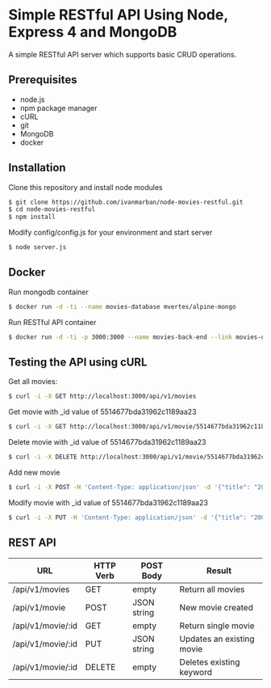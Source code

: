 # Simple RESTful API Using Node, Express 4 and MongoDB
A simple RESTful API server which supports basic CRUD operations.

## Prerequisites
- node.js
- npm package manager
- cURL
- git
- MongoDB
- docker

## Installation
Clone this repository and install node modules
```sh
$ git clone https://github.com/ivanmarban/node-movies-restful.git
$ cd node-movies-restful
$ npm install
```
Modify config/config.js for your environment and start server
```sh
$ node server.js
```
## Docker
Run mongodb container
```sh
$ docker run -d -ti --name movies-database mvertes/alpine-mongo 
```
Run RESTful API container
```sh
$ docker run -d -ti -p 3000:3000 --name movies-back-end --link movies-database:db -e MONGODB_DB=movies -e MONGODB_HOST=db -e PORT=3000 ivanmarban/movies-back-end 
```
## Testing the API using cURL
Get all movies:
```sh
$ curl -i -X GET http://localhost:3000/api/v1/movies 
```
Get movie with _id value of 5514677bda31962c1189aa23
```sh
$ curl -i -X GET http://localhost:3000/api/v1/movie/5514677bda31962c1189aa23
```
Delete movie with _id value of 5514677bda31962c1189aa23
```sh
$ curl -i -X DELETE http://localhost:3000/api/v1/movie/5514677bda31962c1189aa23
```
Add new movie
```sh
$ curl -i -X POST -H 'Content-Type: application/json' -d '{"title": "2001: A Space Odyssey","year": "1968","rated": "G","runtime": "160 min","genre": "Mystery, Sci-Fi","director": "Stanley Kubrick"}' http://localhost:3000/api/v1/movie
```
Modify movie with _id value of 5514677bda31962c1189aa23
```sh
$ curl -i -X PUT -H 'Content-Type: application/json' -d '{"title": "2001: A Space Odyssey","year": "1968","rated": "G","runtime": "160 min","genre": "Sci-Fi","director": "Stanley Kubrick"}' http://localhost:3000/api/v1/movie
```

## REST API

URL  | HTTP Verb | POST Body | Result 
------------- | ------------- | ------------- | -------------
/api/v1/movies  | GET  | empty  | Return all movies
/api/v1/movie  | POST   | JSON string  | New movie created
/api/v1/movie/:id  | GET   | empty  | Return single movie
/api/v1/movie/:id  | PUT   | JSON string  | Updates an existing movie
/api/v1/movie/:id  | DELETE   | empty  | Deletes existing keyword
